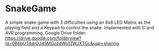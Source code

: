 SnakeGame
=========

A simple snake game with 3 difficulties using an 8x8 LED Matrix as the playing field and a Keypad to control the snake.
Implemented with C and AVR programming.
Google Drive folder: https://drive.google.com/folderview?id=0B6bUTddrOJ45MGozdWo1ZWJXTGc&usp=sharing
